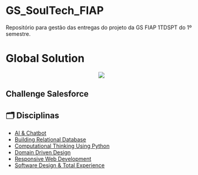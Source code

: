 # GS_SoulTech_FIAP
Repositório para gestão das entregas do projeto da GS FIAP 1TDSPT do 1º semestre.


# Global Solution
<p align="center">  <img loading="lazy" src="http://img.shields.io/static/v1?label=STATUS&message=EM%20DESENVOLVIMENTO&color=GREEN&style=for-the-badge"/>  </p>


## Challenge Salesforce

## 🗂️ Disciplinas
* [AI & Chatbot]()
* [Building Relational Database]()
* [Computational Thinking Using Python]()
* [Domain Driven Design]()
* [Responsive Web Development]()
* [Software Design & Total Experience]()

